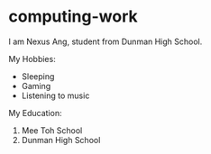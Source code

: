 # computing-work
I am Nexus Ang, student from Dunman High School. 

My Hobbies:
* Sleeping
* Gaming
* Listening to music 

My Education: 
1. Mee Toh School 
2. Dunman High School
